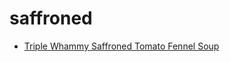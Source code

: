 # saffroned

 * [Triple Whammy Saffroned Tomato Fennel Soup](../../index/t/triple-whammy-saffroned-tomato-fennel-soup-232421.json)
